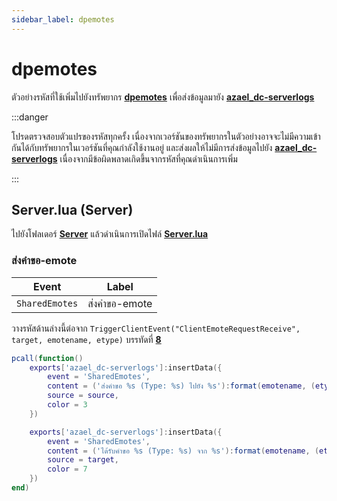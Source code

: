 ```yaml
---
sidebar_label: dpemotes
---
```


# dpemotes

ตัวอย่างรหัสที่ใช้เพิ่มไปยังทรัพยากร **[dpemotes](https://github.com/andristum/dpemotes)** เพื่อส่งข้อมูลมายัง **[azael_dc-serverlogs](../../index.md)**

:::danger

โปรดตรวจสอบตัวแปรของรหัสทุกครั้ง เนื่องจากเวอร์ชันของทรัพยากรในตัวอย่างอาจจะไม่มีความเข้ากันได้กับทรัพยากรในเวอร์ชันที่คุณกำลังใช้งานอยู่ และส่งผลให้ไม่มีการส่งข้อมูลไปยัง **[azael_dc-serverlogs](../../index.md)** เนื่องจากมีข้อผิดพลาดเกิดขึ้นจากรหัสที่คุณดำเนินการเพิ่ม

:::

## Server.lua (Server)

ไปยังโฟลเดอร์ **[Server](https://github.com/andristum/dpemotes/tree/master/Server)** แล้วดำเนินการเปิดไฟล์ **[Server.lua](https://github.com/andristum/dpemotes/blob/master/Server/Server.lua)**

### ส่งคำขอ-emote

| Event                                  | Label
|----------------------------------------|----------------------------------------
| `SharedEmotes`                         | ส่งคำขอ-emote

วางรหัสด้านล่างนี้ต่อจาก `TriggerClientEvent("ClientEmoteRequestReceive", target, emotename, etype)` บรรทัดที่ **[8](https://github.com/andristum/dpemotes/blob/master/Server/Server.lua#L8)**

```lua
pcall(function()
    exports['azael_dc-serverlogs']:insertData({
        event = 'SharedEmotes',
        content = ('ส่งคำขอ %s (Type: %s) ไปยัง %s'):format(emotename, (etype or 'NULL'), GetPlayerName(target)),
        source = source,
        color = 3
    })

    exports['azael_dc-serverlogs']:insertData({
        event = 'SharedEmotes',
        content = ('ได้รับคำขอ %s (Type: %s) จาก %s'):format(emotename, (etype or 'NULL'), GetPlayerName(source)),
        source = target,
        color = 7
    })
end)
```
